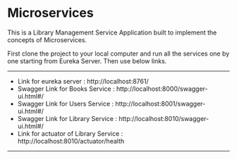 # Microservices

This is a Library Management Service Application built to implement the concepts of Microservices.

First clone the project to your local computer and run all the services one by one starting from Eureka Server.
Then use below links.

<hr>

- Link for eureka server : http://localhost:8761/ <br>
- Swagger Link for Books Service : http://localhost:8000/swagger-ui.html#/ <br>
- Swagger Link for Users Service : http://localhost:8001/swagger-ui.html#/ <br>
- Swagger Link for Library Service : http://localhost:8010/swagger-ui.html#/ <br>
- Link for actuator of Library Service : http://localhost:8010/actuator/health <br>

<hr>

